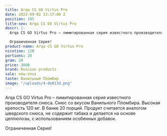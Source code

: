 ```yaml
---
title: Arqa CS GO Virtus Pro
date: 2022-09-02 13:17:00 Z
position: 195
title-seo: Arqa CS GO Virtus Pro
descr: |-
  Arqa CS GO Virtus Pro – лимитированная серия известного производителя снюса. Снюс со вкусом голубики и черники. Высокая крепость 120 мг. В банке 20 порций. Продукт считается аналогом шведского снюса, не содержит табака и делается на основе целлюлозы, с использованием особенных добавок.

  Ограниченная Серия!
product-name: Arqa CS GO Virtus Pro
nicotine: 120
portions: 20
gram: 20
price: 3000
brand: Russian products
sale: new-snus
taste: Ванильный Пломбир
image: "/uploads/4-de813d.png"
---
```


Arqa CS GO Virtus Pro – лимитированная серия известного производителя снюса. Снюс со вкусом Ванильного Пломбира. Высокая крепость 120 мг. В банке 20 порций. Продукт считается аналогом шведского снюса, не содержит табака и делается на основе целлюлозы, с использованием особенных добавок.

Ограниченная Серия!